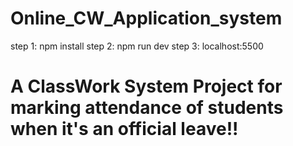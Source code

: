 # Online_CW_Application_system

step 1:
npm install
step 2:
npm run dev
step 3:
localhost:5500

# A ClassWork System Project for marking attendance of students when it's an official leave!!

